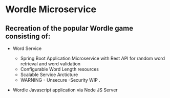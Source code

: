 # Wordle Microservice

## Recreation of the popular Wordle game consisting of:

* Word Service 
  * Spring Boot Application Microservice with Rest API for random word retrieval and word validation
  * Configurable Word Length resources
  * Scalable Service Arcticture 
  * WARNING - Unsecure -Security WIP .
 
* Wordle Javascript application via Node JS Server

